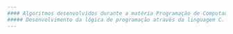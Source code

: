 ```yaml
---
#### Algoritmos desenvolvidos durante a matéria Programação de Computadores I - Segundo semestre do curso de Análise e Desenvolvimento de Sistemas.
##### Desenvolvimento da lógica de programação através da linguagem C.
---
```

